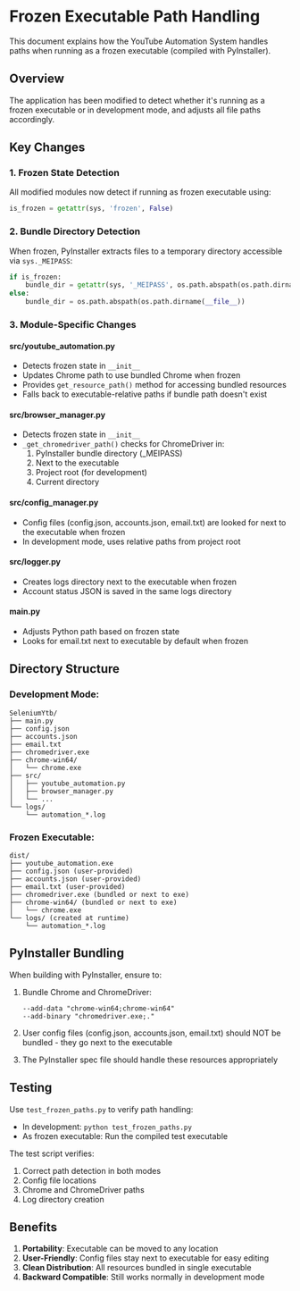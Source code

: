 # Frozen Executable Path Handling

This document explains how the YouTube Automation System handles paths when running as a frozen executable (compiled with PyInstaller).

## Overview

The application has been modified to detect whether it's running as a frozen executable or in development mode, and adjusts all file paths accordingly.

## Key Changes

### 1. **Frozen State Detection**

All modified modules now detect if running as frozen executable using:
```python
is_frozen = getattr(sys, 'frozen', False)
```

### 2. **Bundle Directory Detection**

When frozen, PyInstaller extracts files to a temporary directory accessible via `sys._MEIPASS`:
```python
if is_frozen:
    bundle_dir = getattr(sys, '_MEIPASS', os.path.abspath(os.path.dirname(sys.executable)))
else:
    bundle_dir = os.path.abspath(os.path.dirname(__file__))
```

### 3. **Module-Specific Changes**

#### **src/youtube_automation.py**
- Detects frozen state in `__init__`
- Updates Chrome path to use bundled Chrome when frozen
- Provides `get_resource_path()` method for accessing bundled resources
- Falls back to executable-relative paths if bundle path doesn't exist

#### **src/browser_manager.py**
- Detects frozen state in `__init__`
- `_get_chromedriver_path()` checks for ChromeDriver in:
  1. PyInstaller bundle directory (_MEIPASS)
  2. Next to the executable
  3. Project root (for development)
  4. Current directory

#### **src/config_manager.py**
- Config files (config.json, accounts.json, email.txt) are looked for next to the executable when frozen
- In development mode, uses relative paths from project root

#### **src/logger.py**
- Creates logs directory next to the executable when frozen
- Account status JSON is saved in the same logs directory

#### **main.py**
- Adjusts Python path based on frozen state
- Looks for email.txt next to executable by default when frozen

## Directory Structure

### Development Mode:
```
SeleniumYtb/
├── main.py
├── config.json
├── accounts.json
├── email.txt
├── chromedriver.exe
├── chrome-win64/
│   └── chrome.exe
├── src/
│   ├── youtube_automation.py
│   ├── browser_manager.py
│   └── ...
└── logs/
    └── automation_*.log
```

### Frozen Executable:
```
dist/
├── youtube_automation.exe
├── config.json (user-provided)
├── accounts.json (user-provided)
├── email.txt (user-provided)
├── chromedriver.exe (bundled or next to exe)
├── chrome-win64/ (bundled or next to exe)
│   └── chrome.exe
└── logs/ (created at runtime)
    └── automation_*.log
```

## PyInstaller Bundling

When building with PyInstaller, ensure to:

1. Bundle Chrome and ChromeDriver:
   ```
   --add-data "chrome-win64;chrome-win64"
   --add-binary "chromedriver.exe;."
   ```

2. User config files (config.json, accounts.json, email.txt) should NOT be bundled - they go next to the executable

3. The PyInstaller spec file should handle these resources appropriately

## Testing

Use `test_frozen_paths.py` to verify path handling:
- In development: `python test_frozen_paths.py`
- As frozen executable: Run the compiled test executable

The test script verifies:
1. Correct path detection in both modes
2. Config file locations
3. Chrome and ChromeDriver paths
4. Log directory creation

## Benefits

1. **Portability**: Executable can be moved to any location
2. **User-Friendly**: Config files stay next to executable for easy editing
3. **Clean Distribution**: All resources bundled in single executable
4. **Backward Compatible**: Still works normally in development mode
